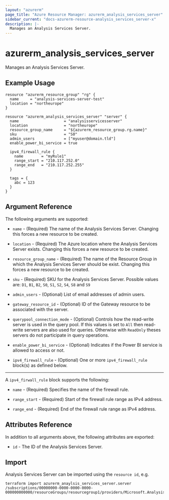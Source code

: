 ```yaml
---
layout: "azurerm"
page_title: "Azure Resource Manager: azurerm_analysis_services_server"
sidebar_current: "docs-azurerm-resource-analysis_services_server-x"
description: |-
  Manages an Analysis Services Server.
---
```


# azurerm_analysis_services_server

Manages an Analysis Services Server.

## Example Usage

```hcl
resource "azurerm_resource_group" "rg" {
  name     = "analysis-services-server-test"
  location = "northeurope"
}

resource "azurerm_analysis_services_server" "server" {
  name                    = "analysisservicesserver"
  location                = "northeurope"
  resource_group_name     = "${azurerm_resource_group.rg.name}"
  sku                     = "S0"
  admin_users             = ["myuser@domain.tld"]
  enable_power_bi_service = true
  
  ipv4_firewall_rule {
    name        = "myRule1"
    range_start = "210.117.252.0"
    range_end   = "210.117.252.255"
  }
  
  tags = {
    abc = 123
  }
}
```

## Argument Reference

The following arguments are supported:

* `name` - (Required) The name of the Analysis Services Server. Changing this forces a new resource to be created.

* `location` - (Required) The Azure location where the Analysis Services Server exists. Changing this forces a new resource to be created.

* `resource_group_name` - (Required) The name of the Resource Group in which the Analysis Services Server should be exist. Changing this forces a new resource to be created.

* `sku` - (Required) SKU for the Analysis Services Server. Possible values are: `D1`, `B1`, `B2`, `S0`, `S1`, `S2`, `S4`, `S8` and `S9`

* `admin_users` - (Optional) List of email addresses of admin users.

* `gateway_resource_id` - (Optional) ID of the Gateway resource to be associated with the server.

* `querypool_connection_mode` - (Optional) Controls how the read-write server is used in the query pool. If this values is set to `All` then read-write servers are also used for queries. Otherwise with `ReadOnly` theses servers do not participate in query operations.

* `enable_power_bi_service` - (Optional) Indicates if the Power BI service is allowed to access or not.

* `ipv4_firewall_rule` - (Optional) One or more `ipv4_firewall_rule` block(s) as defined below.

---

A `ipv4_firwall_rule` block supports the following:

* `name` - (Required) Specifies the name of the firewall rule.

* `range_start` - (Required) Start of the firewall rule range as IPv4 address.

* `range_end` - (Required) End of the firewall rule range as IPv4 address.


## Attributes Reference

In addition to all arguments above, the following attributes are exported:

* `id` - The ID of the Analysis Services Server.

## Import

Analysis Services Server can be imported using the `resource id`, e.g.

```shell
terraform import azurerm_anaylsis_services_server.server /subscriptions/00000000-0000-0000-0000-000000000000/resourceGroups/resourcegroup1/providers/Microsoft.AnalysisServices/server/server1
```